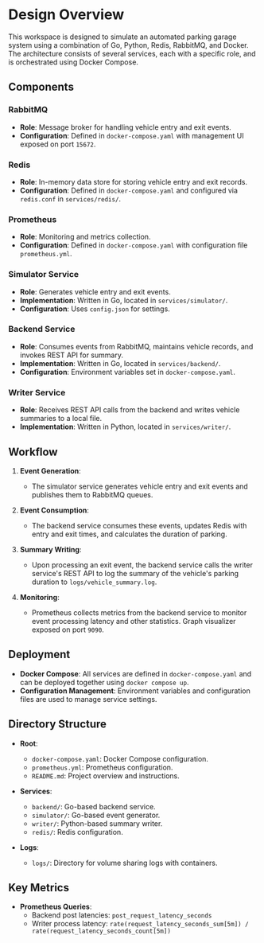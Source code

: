 # Design Overview

This workspace is designed to simulate an automated parking garage system using a combination of Go, Python, Redis, RabbitMQ, and Docker. The architecture consists of several services, each with a specific role, and is orchestrated using Docker Compose.

## Components

### RabbitMQ
- **Role**: Message broker for handling vehicle entry and exit events.
- **Configuration**: Defined in `docker-compose.yaml` with management UI exposed on port `15672`.

### Redis
- **Role**: In-memory data store for storing vehicle entry and exit records.
- **Configuration**: Defined in `docker-compose.yaml` and configured via `redis.conf` in `services/redis/`.

### Prometheus
- **Role**: Monitoring and metrics collection.
- **Configuration**: Defined in `docker-compose.yaml` with configuration file `prometheus.yml`.

### Simulator Service
- **Role**: Generates vehicle entry and exit events.
- **Implementation**: Written in Go, located in `services/simulator/`.
- **Configuration**: Uses `config.json` for settings.

### Backend Service
- **Role**: Consumes events from RabbitMQ, maintains vehicle records, and invokes REST API for summary.
- **Implementation**: Written in Go, located in `services/backend/`.
- **Configuration**: Environment variables set in `docker-compose.yaml`.

### Writer Service
- **Role**: Receives REST API calls from the backend and writes vehicle summaries to a local file.
- **Implementation**: Written in Python, located in `services/writer/`.

## Workflow

1. **Event Generation**:
   - The simulator service generates vehicle entry and exit events and publishes them to RabbitMQ queues.

2. **Event Consumption**:
   - The backend service consumes these events, updates Redis with entry and exit times, and calculates the duration of parking.

3. **Summary Writing**:
   - Upon processing an exit event, the backend service calls the writer service's REST API to log the summary of the vehicle's parking duration to `logs/vehicle_summary.log`.

4. **Monitoring**:
   - Prometheus collects metrics from the backend service to monitor event processing latency and other statistics. Graph visualizer exposed on port `9090`.

## Deployment

- **Docker Compose**: All services are defined in `docker-compose.yaml` and can be deployed together using  `docker compose up`.
- **Configuration Management**: Environment variables and configuration files are used to manage service settings.

## Directory Structure

- **Root**:
  - `docker-compose.yaml`: Docker Compose configuration.
  - `prometheus.yml`: Prometheus configuration.
  - `README.md`: Project overview and instructions.

- **Services**:
  - `backend/`: Go-based backend service.
  - `simulator/`: Go-based event generator.
  - `writer/`: Python-based summary writer.
  - `redis/`: Redis configuration.

- **Logs**:
  - `logs/`: Directory for volume sharing logs with containers.

## Key Metrics

- **Prometheus Queries**:
  - Backend post latencies: `post_request_latency_seconds`
  - Writer process latency: `rate(request_latency_seconds_sum[5m]) / rate(request_latency_seconds_count[5m])`
